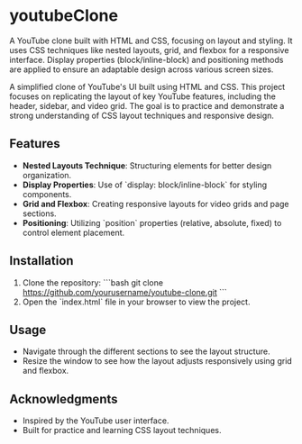 # youtubeClone
A YouTube clone built with HTML and CSS, focusing on layout and styling. It uses CSS techniques like nested layouts, grid, and flexbox for a responsive interface. Display properties (block/inline-block) and positioning methods are applied to ensure an adaptable design across various screen sizes.

A simplified clone of YouTube's UI built using HTML and CSS. This project focuses on replicating the layout of key YouTube features, including the header, sidebar, and video grid. The goal is to practice and demonstrate a strong understanding of CSS layout techniques and responsive design.

## Features
- **Nested Layouts Technique**: Structuring elements for better design organization.
- **Display Properties**: Use of \`display: block/inline-block\` for styling components.
- **Grid and Flexbox**: Creating responsive layouts for video grids and page sections.
- **Positioning**: Utilizing \`position\` properties (relative, absolute, fixed) to control element placement.

## Installation
1. Clone the repository:
   \`\`\`bash
   git clone https://github.com/yourusername/youtube-clone.git
   \`\`\`
2. Open the \`index.html\` file in your browser to view the project.

## Usage
- Navigate through the different sections to see the layout structure.
- Resize the window to see how the layout adjusts responsively using grid and flexbox.

## Acknowledgments
- Inspired by the YouTube user interface.
- Built for practice and learning CSS layout techniques.

